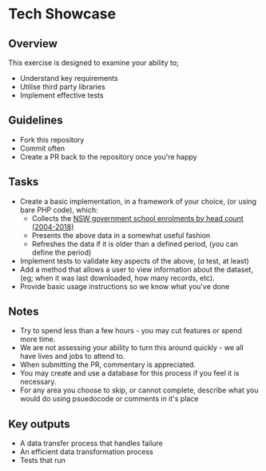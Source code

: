 # Tech Showcase

## Overview

This exercise is designed to examine your ability to;

* Understand key requirements
* Utilise third party libraries
* Implement effective tests

## Guidelines

* Fork this repository
* Commit often
* Create a PR back to the repository once you're happy

## Tasks

* Create a basic implementation, in a framework of your choice, (or using bare PHP code), which:
   * Collects the [NSW government school enrolments by head count (2004-2018)](https://data.cese.nsw.gov.au/data/dataset/nsw-government-school-enrolments-by-head-count)
   * Presents the above data in a somewhat useful fashion
   * Refreshes the data if it is older than a defined period, (you can define the period)
* Implement tests to validate key aspects of the above, (_a_ test, at least)
* Add a method that allows a user to view information about the dataset, (eg; when it was last downloaded, how many records, etc).
* Provide basic usage instructions so we know what you've done

## Notes

* Try to spend less than a few hours - you may cut features or spend more time.
* We are not assessing your ability to turn this around quickly - we all have lives and jobs to attend to.
* When submitting the PR, commentary is appreciated.
* You may create and use a database for this process if you feel it is necessary.
* For any area you choose to skip, or cannot complete, describe what you would do using psuedocode or comments in it's place

## Key outputs

* A data transfer process that handles failure
* An efficient data transformation process
* Tests that run

